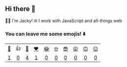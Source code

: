 ## Hi there 👋

👨‍💻 I'm Jacky!
🌐 I work with JavaScript and all-things web

### You can leave me some emojis! ⬇️
<table>
<tr align="center">
  <td><a href="https://jackyef.vercel.app/api/addmoji?type=👋">👋</a></td>
  <td><a href="https://jackyef.vercel.app/api/addmoji?type=👍">👍</a></td>
  <td><a href="https://jackyef.vercel.app/api/addmoji?type=👊">👊</a></td>
  <td><a href="https://jackyef.vercel.app/api/addmoji?type=❤️">❤️</a></td>
  <td><a href="https://jackyef.vercel.app/api/addmoji?type=😂">😂</a></td>
  <td><a href="https://jackyef.vercel.app/api/addmoji?type=🤓">🤓</a></td>
  <td><a href="https://jackyef.vercel.app/api/addmoji?type=😎">😎</a></td>
  <td><a href="https://jackyef.vercel.app/api/addmoji?type=😛">😛</a></td>
  <td><a href="https://jackyef.vercel.app/api/addmoji?type=🙃">🙃</a></td>
  <td><a href="https://jackyef.vercel.app/api/addmoji?type=😉">😉</a></td>
</tr>
<tr align="center">
  <td><a href="https://jackyef.vercel.app/api/addmoji?type=👋"><span id="count-👋">1</span></a></td>
  <td><a href="https://jackyef.vercel.app/api/addmoji?type=👍"><span id="count-👍">0</span></a></td>
  <td><a href="https://jackyef.vercel.app/api/addmoji?type=👊"><span id="count-👊">4</span></a></td>
  <td><a href="https://jackyef.vercel.app/api/addmoji?type=❤️"><span id="count-❤️">1</span></a></td>
  <td><a href="https://jackyef.vercel.app/api/addmoji?type=😂"><span id="count-😂">0</span></a></td>
  <td><a href="https://jackyef.vercel.app/api/addmoji?type=🤓"><span id="count-🤓">0</span></a></td>
  <td><a href="https://jackyef.vercel.app/api/addmoji?type=😎"><span id="count-😎">0</span></a></td>
  <td><a href="https://jackyef.vercel.app/api/addmoji?type=😛"><span id="count-😛">0</span></a></td>
  <td><a href="https://jackyef.vercel.app/api/addmoji?type=🙃"><span id="count-🙃">0</span></a></td>
  <td><a href="https://jackyef.vercel.app/api/addmoji?type=😉"><span id="count-😉">‍0</span></a></td>
</tr>
</table>

<!--
**jackyef/jackyef** is a ✨ _special_ ✨ repository because its `README.md` (this file) appears on your GitHub profile.

Here are some ideas to get you started:

- 🔭 I’m currently working on ...
- 🌱 I’m currently learning ...
- 👯 I’m looking to collaborate on ...
- 🤔 I’m looking for help with ...
- 💬 Ask me about ...
- 📫 How to reach me: ...
- 😄 Pronouns: ...
- ⚡ Fun fact: ...
-->
